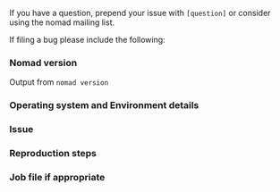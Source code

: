 If you have a question, prepend your issue with `[question]` or consider using the nomad mailing list.

If filing a bug please include the following:

### Nomad version
Output from `nomad version`

### Operating system and Environment details

### Issue

### Reproduction steps

### Job file if appropriate
